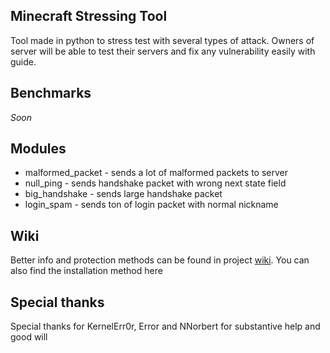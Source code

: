 ## Minecraft Stressing Tool

Tool made in python to stress test with several types of attack. Owners of server will be able to test their servers
and fix any vulnerability easily with guide.

## Benchmarks

*Soon*

## Modules

- malformed_packet - sends a lot of malformed packets to server
- null_ping - sends handshake packet with wrong next state field
- big_handshake - sends large handshake packet
- login_spam - sends ton of login packet with normal nickname
## Wiki
Better info and protection methods can be found in project [wiki](https://github.com/Szczurowsky/minecraft-stresser/wiki).
You can also find the installation method here

## Special thanks
Special thanks for KernelErr0r, Error and NNorbert for substantive help and good will